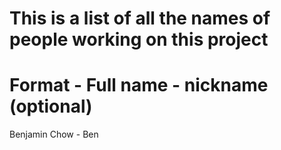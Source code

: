 # This is a list of all the names of people working on this project

# Format -   Full name - nickname (optional)
Benjamin Chow - Ben
